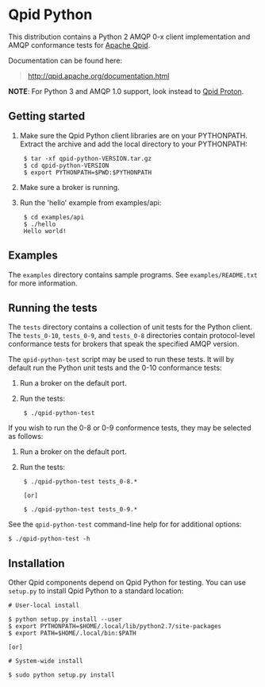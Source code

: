 # Qpid Python

This distribution contains a Python 2 AMQP 0-x client implementation and AMQP
conformance tests for [Apache Qpid](https://qpid.apache.org/).

Documentation can be found here:

> <http://qpid.apache.org/documentation.html>


**NOTE**: For Python 3 and AMQP 1.0 support, look instead to [Qpid Proton](http://qpid.apache.org/proton).

## Getting started

1. Make sure the Qpid Python client libraries are on your PYTHONPATH.
   Extract the archive and add the local directory to your PYTHONPATH:

        $ tar -xf qpid-python-VERSION.tar.gz
        $ cd qpid-python-VERSION
        $ export PYTHONPATH=$PWD:$PYTHONPATH

2. Make sure a broker is running.

3. Run the 'hello' example from examples/api:

        $ cd examples/api
        $ ./hello
        Hello world!

## Examples

The `examples` directory contains sample programs.  See
`examples/README.txt` for more information.

## Running the tests

The `tests` directory contains a collection of unit tests for the
Python client. The `tests_0-10`, `tests_0-9`, and `tests_0-8`
directories contain protocol-level conformance tests for brokers that
speak the specified AMQP version.

The `qpid-python-test` script may be used to run these tests. It will
by default run the Python unit tests and the 0-10 conformance tests:

1. Run a broker on the default port.

2. Run the tests:

        $ ./qpid-python-test

If you wish to run the 0-8 or 0-9 conformence tests, they may be
selected as follows:

1. Run a broker on the default port.

2. Run the tests:

        $ ./qpid-python-test tests_0-8.*

        [or]

        $ ./qpid-python-test tests_0-9.*

See the `qpid-python-test` command-line help for for additional
options:

    $ ./qpid-python-test -h

## Installation

Other Qpid components depend on Qpid Python for testing.  You can use
`setup.py` to install Qpid Python to a standard location:

    # User-local install

    $ python setup.py install --user
    $ export PYTHONPATH=$HOME/.local/lib/python2.7/site-packages
    $ export PATH=$HOME/.local/bin:$PATH

    [or]

    # System-wide install

    $ sudo python setup.py install

